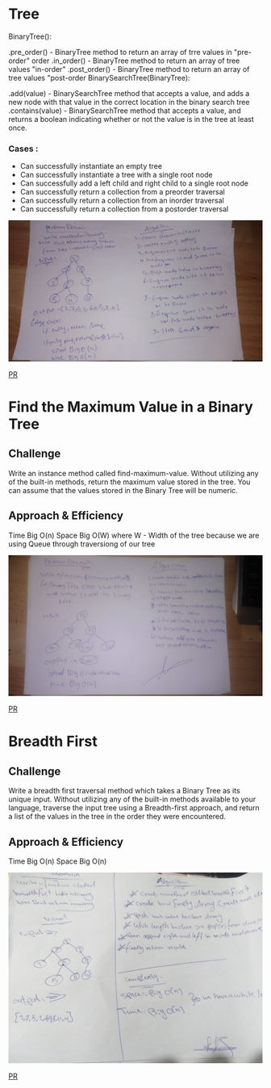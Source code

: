 # Tree
BinaryTree():

.pre_order() - BinaryTree method to return an array of trre values in "pre-order" order
.in_order() - BinaryTree method to return an array of tree values "in-order"
.post_order() - BinaryTree method to return an array of tree values "post-order
BinarySearchTree(BinaryTree):

.add(value) - BinarySearchTree method that accepts a value, and adds a new node with that value in the correct location in the binary search tree
.contains(value) - BinarySearchTree method that accepts a value, and returns a boolean indicating whether or not the value is in the tree at least once.

### Cases : 

* Can successfully instantiate an empty tree
* Can successfully instantiate a tree with a single root node
* Can successfully add a left child and right child to a single root node
* Can successfully return a collection from a preorder traversal
* Can successfully return a collection from an inorder traversal
* Can successfully return a collection from a postorder traversal

![](https://raw.githubusercontent.com/Hamza-Rashed/Python-data-structures-and-algorithms/main/asset/tree.jpeg)

[PR](https://github.com/Hamza-Rashed/Python-data-structures-and-algorithms/pull/17)

# Find the Maximum Value in a Binary Tree
## Challenge
Write an instance method called find-maximum-value. Without utilizing any of the built-in methods, return the maximum value stored in the tree. You can assume that the values stored in the Binary Tree will be numeric.

## Approach & Efficiency
Time Big O(n) Space Big O(W) where W - Width of the tree because we are using Queue through traversiong of our tree

![](https://raw.githubusercontent.com/Hamza-Rashed/Python-data-structures-and-algorithms/main/asset/find_maximum_binary_tree.jpeg)

[PR](https://github.com/Hamza-Rashed/Python-data-structures-and-algorithms/pull/18)

# Breadth First
## Challenge
Write a breadth first traversal method which takes a Binary Tree as its unique input. Without utilizing any of the built-in methods available to your language, traverse the input tree using a Breadth-first approach, and return a list of the values in the tree in the order they were encountered.

## Approach & Efficiency
Time Big O(n) Space Big O(n)


![](https://raw.githubusercontent.com/Hamza-Rashed/Python-data-structures-and-algorithms/main/asset/%D9%A2%D9%A0%D9%A2%D9%A0%D9%A1%D9%A2%D9%A2%D9%A1_%D9%A2%D9%A0%D9%A1%D9%A1%D9%A5%D9%A8%5B1%5D.jpg)

[PR](https://github.com/Hamza-Rashed/Python-data-structures-and-algorithms/pull/19)

